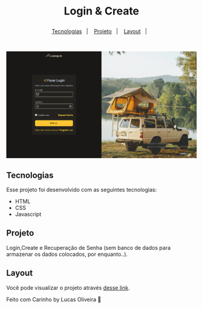 <h1 align="center">
  <p> Login & Create</p>
</h1>

<p align="center">
  <a href="#-tecnologias">Tecnologias</a>&nbsp;&nbsp;&nbsp;|&nbsp;&nbsp;&nbsp;
  <a href="#-projeto">Projeto</a>&nbsp;&nbsp;&nbsp;|&nbsp;&nbsp;&nbsp;
  <a href="#-layout">Layout</a>&nbsp;&nbsp;&nbsp;|&nbsp;&nbsp;&nbsp;
</p>

<br>

<p align="center">
   <img alt="Login & Create" title="Login & Create" src="https://github.com/LuskarDev/Login_Form/blob/main/capa-form.png" width="720px" />
</p>

## Tecnologias

Esse projeto foi desenvolvido com as seguintes tecnologias:

- HTML
- CSS
- Javascript

## Projeto
Login,Create e Recuperação de Senha (sem banco de dados para armazenar os dados colocados, por enquanto..).
## Layout

Você pode visualizar o projeto através [desse link](https://luskardev.github.io/Login_Form/).


Feito com Carinho by Lucas Oliveira :wave:

